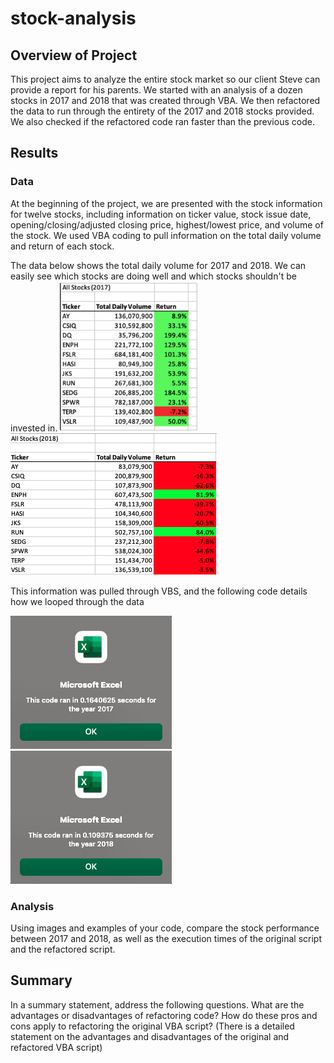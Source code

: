 # stock-analysis

## Overview of Project
This project aims to analyze the entire stock market so our client Steve can provide a report for his parents. We started with an analysis of a dozen stocks in 2017 and 2018 that was created through VBA. We then refactored the data to run through the entirety of the 2017 and 2018 stocks provided. We also checked if the refactored code ran faster than the previous code. 

## Results
### Data
At the beginning of the project, we are presented with the stock information for twelve stocks, including information on ticker value, stock issue date, opening/closing/adjusted closing price, highest/lowest price, and volume of the stock. We used VBA coding to pull information on the total daily volume and return of each stock.

The data below shows the total daily volume for 2017 and 2018. We can easily see which stocks are doing well and which stocks shouldn't be invested in. 
![VBA_Challenge_2017_data_.png](https://github.com/Simranbains1/stock-analysis/blob/main/Resources/VBA_Challenge_2017_data_.png)
![VBA_Challenge_2018_data.png](https://github.com/Simranbains1/stock-analysis/blob/main/Resources/VBA_Challenge_2018_data.png)

This information was pulled through VBS, and the following code details how we looped through the data 

![VBA_Challenge_2017.png](https://github.com/Simranbains1/stock-analysis/blob/main/Resources/VBA_Challenge_2017.png)
![VBA_Challenge_2018.png](https://github.com/Simranbains1/stock-analysis/blob/main/Resources/VBA_Challenge_2018.png)


### Analysis


Using images and examples of your code, compare the stock performance between 2017 and 2018, as well as the execution times of the original script and the refactored script.



## Summary
In a summary statement, address the following questions.
What are the advantages or disadvantages of refactoring code?
How do these pros and cons apply to refactoring the original VBA script? (There is a detailed statement on the advantages and disadvantages of the original and refactored VBA script)


